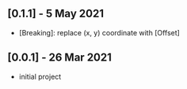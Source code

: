 ## [0.1.1] - 5 May 2021

* [Breaking]: replace (x, y) coordinate with [Offset]

## [0.0.1] - 26 Mar 2021

* initial project
